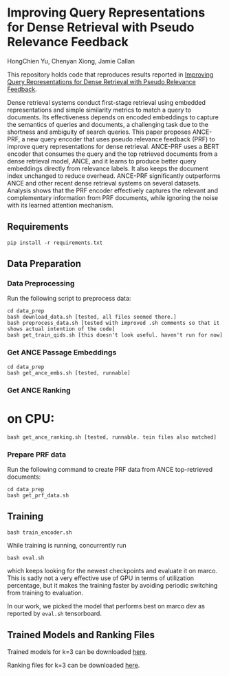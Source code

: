 # Improving Query Representations for Dense Retrieval with Pseudo Relevance Feedback

HongChien Yu, Chenyan Xiong, Jamie Callan

This repository holds code that reproduces results reported in 
[Improving Query Representations for Dense Retrieval with Pseudo Relevance Feedback](https://arxiv.org/abs/2108.13454). 


Dense retrieval systems conduct first-stage retrieval using embedded representations and simple similarity metrics to 
match a query to documents. Its effectiveness depends on encoded embeddings to capture the semantics of queries and 
documents, a challenging task due to the shortness and ambiguity of search queries. This paper proposes ANCE-PRF, 
a new query encoder that uses pseudo relevance feedback (PRF) to improve query representations for dense retrieval. 
ANCE-PRF uses a BERT encoder that consumes the query and the top retrieved documents from a dense retrieval model, 
ANCE, and it learns to produce better query embeddings directly from relevance labels. 
It also keeps the document index unchanged to reduce overhead. ANCE-PRF significantly outperforms ANCE and other recent
dense retrieval systems on several datasets. Analysis shows that the PRF encoder effectively captures the relevant and 
complementary information from PRF documents, while ignoring the noise with its learned attention mechanism.

## Requirements
```
pip install -r requirements.txt
```
## Data Preparation 

### Data Preprocessing
Run the following script to preprocess data: 
```angular2html
cd data_prep
bash download_data.sh [tested, all files seemed there.]
bash preprocess_data.sh [tested with improved .sh comments so that it shows actual intention of the code]
bash get_train_qids.sh [this doesn't look useful. haven't run for now]
```


### Get ANCE Passage Embeddings
```angular2html
cd data_prep
bash get_ance_embs.sh [tested, runnable]
```


### Get ANCE Ranking
# on CPU: 
```
bash get_ance_ranking.sh [tested, runnable. tein files also matched] 
```

### Prepare PRF data 
Run the following command to create PRF data from ANCE top-retrieved documents: 
```angular2html
cd data_prep 
bash get_prf_data.sh
```

## Training 
```angular2html
bash train_encoder.sh
```
While training is running, concurrently run
```
bash eval.sh
```
which keeps looking for the newest checkpoints and evaluate it on marco. 
This is sadly not a very effective use of GPU in terms of utilization percentage, but it makes the training faster by avoiding periodic switching from training to evaluation. 

In our work, we picked the model that performs best on marco dev as reported by `eval.sh` tensorboard. 


## Trained Models and Ranking Files 
Trained models for k=3 can be downloaded [here](https://drive.google.com/file/d/1xbMgP0Z5tuoqymbWUhfuvRvUx6TvNuVw/view?usp=sharing).

Ranking files for k=3 can be downloaded [here](https://drive.google.com/drive/folders/1FybKqWbE1Ap1xDd8MR01ZOqXn9W0Xy8b?usp=sharing). 

